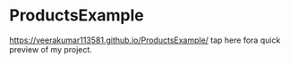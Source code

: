 # ProductsExample

https://veerakumar113581.github.io/ProductsExample/ tap here fora quick preview of my project.

